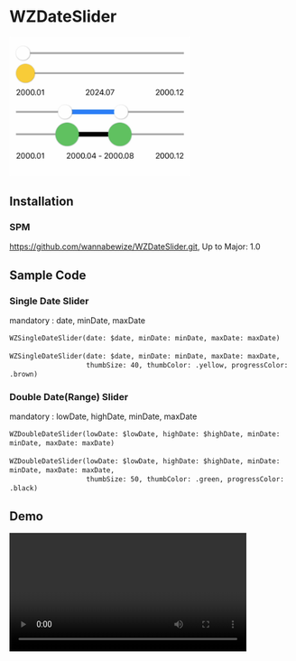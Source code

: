 # WZDateSlider

<img src="./Resources/demo_preview.png" width="320"/>

## Installation

### SPM
https://github.com/wannabewize/WZDateSlider.git, Up to Major: 1.0

## Sample Code

### Single Date Slider

mandatory : date, minDate, maxDate

```
WZSingleDateSlider(date: $date, minDate: minDate, maxDate: maxDate)

WZSingleDateSlider(date: $date, minDate: minDate, maxDate: maxDate,
                   thumbSize: 40, thumbColor: .yellow, progressColor: .brown)
```


### Double Date(Range) Slider

mandatory : lowDate, highDate, minDate, maxDate

```
WZDoubleDateSlider(lowDate: $lowDate, highDate: $highDate, minDate: minDate, maxDate: maxDate)

WZDoubleDateSlider(lowDate: $lowDate, highDate: $highDate, minDate: minDate, maxDate: maxDate,
                   thumbSize: 50, thumbColor: .green, progressColor: .black)
```

## Demo

<video src="https://github.com/wannabewize/WZDateSlider/assets/817052/a4db75c5-e0bb-4fd3-ab70-2676849d828b" width="420"></video>
